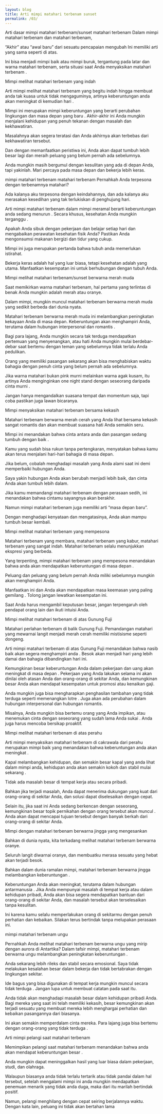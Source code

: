 ```yaml
---
layout: blog
title: Arti mimpi matahari terbenam sunset
permalink: /03/
---
```

Arti dasar mimpi matahari terbenam/sunset
matahari terbenam
Dalam mimpi matahari terbenam dan matahari terbenam,

“Akhir” atau “awal baru” dari sesuatu
pencapaian
mengubah
Ini memiliki arti yang sama seperti di atas.

Ini bisa menjadi mimpi baik atau mimpi buruk, tergantung pada latar dan warna matahari terbenam, serta situasi saat Anda menyaksikan matahari terbenam .

Mimpi melihat matahari terbenam yang indah

Arti mimpi melihat matahari terbenam yang begitu indah hingga membuat anda tak kuasa untuk tidak mengaguminya, artinya keberuntungan anda akan meningkat di kemudian hari .

Mimpi ini merupakan mimpi keberuntungan yang berarti perubahan lingkungan dan masa depan yang baru . Akhir-akhir ini Anda mungkin menjalani kehidupan yang penuh tekanan dengan masalah dan kekhawatiran.

Masalahnya akan segera teratasi dan Anda akhirnya akan terbebas dari kekhawatiran tersebut.

Dan dengan memanfaatkan peristiwa ini, Anda akan dapat tumbuh lebih besar lagi dan meraih peluang yang belum pernah ada sebelumnya.

Anda mungkin masih bergumul dengan kesulitan yang ada di depan Anda, tapi yakinlah. Mari percaya pada masa depan dan bekerja lebih keras.

mimpi matahari terbenam
matahari terbenam
Pernahkah Anda terpesona dengan terbenamnya matahari?

Ada kalanya aku terpesona dengan keindahannya, dan ada kalanya aku merasakan kesedihan yang tak terlukiskan di penghujung hari.

Arti mimpi matahari terbenam dalam mimpi meramal berarti keberuntungan anda sedang menurun . Secara khusus, kesehatan Anda mungkin terganggu .

Apakah Anda sibuk dengan pekerjaan dan belajar setiap hari dan mengabaikan perawatan kesehatan fisik Anda? Pastikan Anda mengonsumsi makanan bergizi dan tidur yang cukup.

Mimpi ini juga merupakan pertanda bahwa tubuh anda memerlukan istirahat.

Bekerja keras adalah hal yang luar biasa, tetapi kesehatan adalah yang utama. Manfaatkan kesempatan ini untuk berhubungan dengan tubuh Anda.

Mimpi melihat matahari terbenam/sunset berwarna merah muda

Saat memikirkan warna matahari terbenam, hal pertama yang terlintas di benak Anda mungkin adalah merah atau oranye.

Dalam mimpi, mungkin muncul matahari terbenam berwarna merah muda yang sedikit berbeda dari dunia nyata.

Matahari terbenam berwarna merah muda ini melambangkan peningkatan kekayaan Anda di masa depan. Keberuntungan akan menghampiri Anda, terutama dalam hubungan interpersonal dan romantis .

Bagi para lajang, Anda mungkin secara tak terduga mendapatkan pertemuan yang menyenangkan, atau hati Anda mungkin mulai berdebar-debar saat bertemu dengan teman yang sebelumnya tidak terlalu Anda pedulikan.

Orang yang memiliki pasangan sekarang akan bisa menghabiskan waktu bahagia dengan penuh cinta yang belum pernah ada sebelumnya.

Jika warna matahari bukan pink murni melainkan warna agak kusam, itu artinya Anda menginginkan one night stand dengan seseorang daripada cinta murni .

Jangan hanya mengandalkan suasana tempat dan momentum saja, tapi coba pastikan juga lawan bicaranya.

Mimpi menyaksikan matahari terbenam bersama kekasih

Matahari terbenam berwarna merah cerah yang Anda lihat bersama kekasih sangat romantis dan akan membuat suasana hati Anda semakin seru.

Mimpi ini menandakan bahwa cinta antara anda dan pasangan sedang tumbuh dengan baik .

Kamu yang sudah bisa rukun tanpa pertengkaran, menyatakan bahwa kamu akan terus menjalani hari-hari bahagia di masa depan.

Jika belum, cobalah menghadapi masalah yang Anda alami saat ini demi memperbaiki hubungan Anda.

Saya yakin hubungan Anda akan berubah menjadi lebih baik, dan cinta Anda akan tumbuh lebih dalam.

Jika kamu memandangi matahari terbenam dengan perasaan sedih, ini menandakan bahwa cintamu sayangnya akan berakhir.

Namun mimpi matahari terbenam juga memiliki arti “masa depan baru”.

Dengan menghadapi kenyataan dan mengatasinya, Anda akan mampu tumbuh besar kembali.

Mimpi melihat matahari terbenam yang mempesona

Matahari terbenam yang membara, matahari terbenam yang kabur, matahari terbenam yang sangat indah. Matahari terbenam selalu menunjukkan ekspresi yang berbeda.

Yang terpenting, mimpi matahari terbenam yang mempesona menandakan bahwa anda akan mendapatkan keberuntungan di masa depan .

Peluang dan peluang yang belum pernah Anda miliki sebelumnya mungkin akan menghampiri Anda.

Manfaatkan ini dan Anda akan mendapatkan masa keemasan yang paling gemilang . Tolong jangan lewatkan kesempatan ini.

Saat Anda harus mengambil keputusan besar, jangan terpengaruh oleh pendapat orang lain dan ikuti intuisi Anda.

Mimpi melihat matahari terbenam di atas Gunung Fuji

Matahari perlahan terbenam di balik Gunung Fuji. Pemandangan matahari yang mewarnai langit menjadi merah cerah memiliki mistisisme seperti dongeng.

Arti mimpi matahari terbenam di atas Gunung Fuji menandakan bahwa nasib baik akan segera menghampiri anda . Besok akan menjadi hari yang lebih damai dan bahagia dibandingkan hari ini.

Kemungkinan besar keberuntungan Anda dalam pekerjaan dan uang akan meningkat di masa depan . Pekerjaan yang Anda lakukan selama ini akan dinilai oleh atasan Anda dan orang-orang di sekitar Anda, dan kemungkinan besar Anda akan mendapat kesempatan untuk promosi atau kenaikan gaji.

Anda mungkin juga bisa mengharapkan penghasilan tambahan yang tidak terduga seperti memenangkan lotre . Juga akan ada perubahan dalam hubungan interpersonal dan hubungan romantis.

Misalnya, Anda mungkin bisa bertemu orang yang Anda impikan, atau menemukan cinta dengan seseorang yang sudah lama Anda sukai . Anda juga harus mencoba bersikap proaktif.

Mimpi melihat matahari terbenam di atas perahu

Arti mimpi menyaksikan matahari terbenam di cakrawala dari perahu merupakan mimpi baik yang menandakan bahwa keberuntungan anda akan meningkat .

Kapal melambangkan kehidupan, dan semakin besar kapal yang anda lihat dalam mimpi anda, kehidupan anda akan semakin kokoh dan stabil mulai sekarang .

Tidak ada masalah besar di tempat kerja atau secara pribadi.

Bahkan jika terjadi masalah, Anda dapat menerima dukungan yang kuat dari orang-orang di sekitar Anda, dan solusi dapat diselesaikan dengan cepat.

Selain itu, jika saat ini Anda sedang berkencan dengan seseorang, kemungkinan besar topik pernikahan dengan orang tersebut akan muncul . Anda akan dapat mencapai tujuan tersebut dengan banyak berkah dari orang-orang di sekitar Anda.

Mimpi dengan matahari terbenam berwarna jingga yang mengesankan

Bahkan di dunia nyata, kita terkadang melihat matahari terbenam berwarna oranye.

Seluruh langit diwarnai oranye, dan membuatku merasa sesuatu yang hebat akan terjadi besok.

Bahkan dalam dunia ramalan mimpi, matahari terbenam berwarna jingga melambangkan keberuntungan .

Keberuntungan Anda akan meningkat, terutama dalam hubungan antarmanusia . Jika Anda mempunyai masalah di tempat kerja atau dalam kehidupan pribadi, Anda akan bisa segera mendapatkan bantuan dari orang-orang di sekitar Anda, dan masalah tersebut akan terselesaikan tanpa kesulitan.

Ini karena kamu selalu memperlakukan orang di sekitarmu dengan penuh perhatian dan kebaikan. Silakan terus bertindak tanpa melupakan perasaan ini.

mimpi matahari terbenam ungu

Pernahkah Anda melihat matahari terbenam berwarna ungu yang mirip dengan aurora di Antartika? Dalam tafsir mimpi, matahari terbenam berwarna ungu melambangkan peningkatan keberuntungan .

Anda sekarang lebih rileks dan stabil secara emosional. Saya tidak melakukan kesalahan besar dalam bekerja dan tidak bertabrakan dengan lingkungan sekitar.

Ide bagus yang bisa digunakan di tempat kerja mungkin muncul secara tidak terduga . Jangan lupa untuk membuat catatan pada saat itu.

Anda tidak akan menghadapi masalah besar dalam kehidupan pribadi Anda. Bagi mereka yang saat ini telah memiliki kekasih, besar kemungkinan akan terjadi sesuatu yang membuat mereka lebih menghargai perhatian dan kebaikan pasangannya dari biasanya.

Ini akan semakin memperdalam cinta mereka. Para lajang juga bisa bertemu dengan orang-orang yang tidak terduga .

Arti mimpi pelangi saat matahari terbenam

Memimpikan pelangi saat matahari terbenam menandakan bahwa anda akan mendapat keberuntungan besar .

Anda mungkin dapat meninggalkan hasil yang luar biasa dalam pekerjaan, studi, dan olahraga.

Walaupun biasanya anda tidak terlalu tertarik atau tidak pandai dalam hal tersebut, setelah mengalami mimpi ini anda mungkin mendapatkan penemuan menarik yang tidak anda duga, maka dari itu marilah bertindak positif.

Namun, pelangi menghilang dengan cepat seiring berjalannya waktu. Dengan kata lain, peluang ini tidak akan bertahan lama

